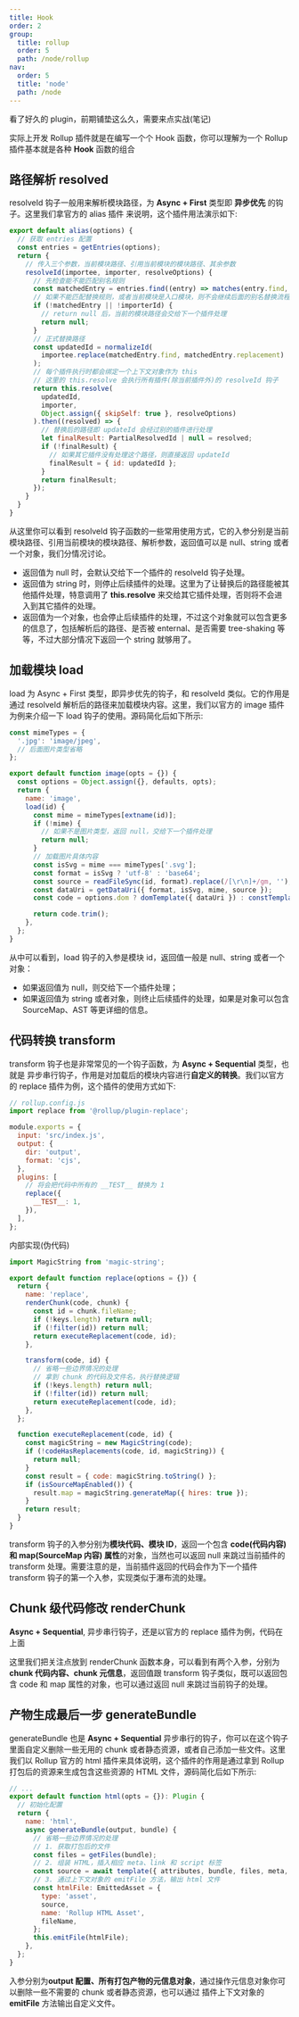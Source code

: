 ```yaml
---
title: Hook
order: 2
group:
  title: rollup
  order: 5
  path: /node/rollup
nav:
  order: 5
  title: 'node'
  path: /node
---
```


看了好久的 plugin，前期铺垫这么久，需要来点实战(笔记)

实际上开发 Rollup 插件就是在编写一个个 Hook 函数，你可以理解为一个 Rollup 插件基本就是各种 **Hook** 函数的组合

## 路径解析 resolved

resolveId 钩子一般用来解析模块路径，为 **Async + First** 类型即 **异步优先** 的钩子。这里我们拿官方的 alias 插件 来说明，这个插件用法演示如下:

```js
export default alias(options) {
  // 获取 entries 配置
  const entries = getEntries(options);
  return {
    // 传入三个参数，当前模块路径、引用当前模块的模块路径、其余参数
    resolveId(importee, importer, resolveOptions) {
      // 先检查能不能匹配别名规则
      const matchedEntry = entries.find((entry) => matches(entry.find, importee));
      // 如果不能匹配替换规则，或者当前模块是入口模块，则不会继续后面的别名替换流程
      if (!matchedEntry || !importerId) {
        // return null 后，当前的模块路径会交给下一个插件处理
        return null;
      }
      // 正式替换路径
      const updatedId = normalizeId(
        importee.replace(matchedEntry.find, matchedEntry.replacement)
      );
      // 每个插件执行时都会绑定一个上下文对象作为 this
      // 这里的 this.resolve 会执行所有插件(除当前插件外)的 resolveId 钩子
      return this.resolve(
        updatedId,
        importer,
        Object.assign({ skipSelf: true }, resolveOptions)
      ).then((resolved) => {
        // 替换后的路径即 updateId 会经过别的插件进行处理
        let finalResult: PartialResolvedId | null = resolved;
        if (!finalResult) {
          // 如果其它插件没有处理这个路径，则直接返回 updateId
          finalResult = { id: updatedId };
        }
        return finalResult;
      });
    }
  }
}
```

从这里你可以看到 resolveId 钩子函数的一些常用使用方式，它的入参分别是当前模块路径、引用当前模块的模块路径、解析参数，返回值可以是 null、string 或者一个对象，我们分情况讨论。

- 返回值为 null 时，会默认交给下一个插件的 resolveId 钩子处理。
- 返回值为 string 时，则停止后续插件的处理。这里为了让替换后的路径能被其他插件处理，特意调用了 **this.resolve** 来交给其它插件处理，否则将不会进入到其它插件的处理。
- 返回值为一个对象，也会停止后续插件的处理，不过这个对象就可以包含更多的信息了，包括解析后的路径、是否被 enternal、是否需要 tree-shaking 等等，不过大部分情况下返回一个 string 就够用了。

## 加载模块 load

load 为 Async + First 类型，即异步优先的钩子，和 resolveId 类似。它的作用是通过 resolveId 解析后的路径来加载模块内容。这里，我们以官方的 image 插件 为例来介绍一下 load 钩子的使用。源码简化后如下所示:

```js
const mimeTypes = {
  '.jpg': 'image/jpeg',
  // 后面图片类型省略
};

export default function image(opts = {}) {
  const options = Object.assign({}, defaults, opts);
  return {
    name: 'image',
    load(id) {
      const mime = mimeTypes[extname(id)];
      if (!mime) {
        // 如果不是图片类型，返回 null，交给下一个插件处理
        return null;
      }
      // 加载图片具体内容
      const isSvg = mime === mimeTypes['.svg'];
      const format = isSvg ? 'utf-8' : 'base64';
      const source = readFileSync(id, format).replace(/[\r\n]+/gm, '');
      const dataUri = getDataUri({ format, isSvg, mime, source });
      const code = options.dom ? domTemplate({ dataUri }) : constTemplate({ dataUri });

      return code.trim();
    },
  };
}
```

从中可以看到，load 钩子的入参是模块 id，返回值一般是 null、string 或者一个对象：

- 如果返回值为 null，则交给下一个插件处理；
- 如果返回值为 string 或者对象，则终止后续插件的处理，如果是对象可以包含 SourceMap、AST 等更详细的信息。

## 代码转换 transform

transform 钩子也是非常常见的一个钩子函数，为 **Async + Sequential** 类型，也就是 异步串行钩子，作用是对加载后的模块内容进行**自定义的转换**。我们以官方的 replace 插件为例，这个插件的使用方式如下:

```js
// rollup.config.js
import replace from '@rollup/plugin-replace';

module.exports = {
  input: 'src/index.js',
  output: {
    dir: 'output',
    format: 'cjs',
  },
  plugins: [
    // 将会把代码中所有的 __TEST__ 替换为 1
    replace({
      __TEST__: 1,
    }),
  ],
};
```

内部实现(伪代码)

```js
import MagicString from 'magic-string';

export default function replace(options = {}) {
  return {
    name: 'replace',
    renderChunk(code, chunk) {
      const id = chunk.fileName;
      if (!keys.length) return null;
      if (!filter(id)) return null;
      return executeReplacement(code, id);
    },

    transform(code, id) {
      // 省略一些边界情况的处理
      // 拿到 chunk 的代码及文件名，执行替换逻辑
      if (!keys.length) return null;
      if (!filter(id)) return null;
      return executeReplacement(code, id);
    },
  };

  function executeReplacement(code, id) {
    const magicString = new MagicString(code);
    if (!codeHasReplacements(code, id, magicString)) {
      return null;
    }
    const result = { code: magicString.toString() };
    if (isSourceMapEnabled()) {
      result.map = magicString.generateMap({ hires: true });
    }
    return result;
  }
}
```

transform 钩子的入参分别为**模块代码、模块 ID**，返回一个包含 **code(代码内容) 和 map(SourceMap 内容) 属性**的对象，当然也可以返回 null 来跳过当前插件的 transform 处理。需要注意的是，当前插件返回的代码会作为下一个插件 transform 钩子的第一个入参，实现类似于瀑布流的处理。

## Chunk 级代码修改 renderChunk

**Async + Sequential**, 异步串行钩子，还是以官方的 replace 插件为例，代码在上面

这里我们把关注点放到 renderChunk 函数本身，可以看到有两个入参，分别为 **chunk 代码内容、chunk 元信息**，返回值跟 transform 钩子类似，既可以返回包含 code 和 map 属性的对象，也可以通过返回 null 来跳过当前钩子的处理。

## 产物生成最后一步 **generateBundle**

generateBundle 也是 **Async + Sequential** 异步串行的钩子，你可以在这个钩子里面自定义删除一些无用的 chunk 或者静态资源，或者自己添加一些文件。这里我们以 Rollup 官方的 html 插件来具体说明，这个插件的作用是通过拿到 Rollup 打包后的资源来生成包含这些资源的 HTML 文件，源码简化后如下所示:

```js
// ...
export default function html(opts = {}): Plugin {
  // 初始化配置
  return {
    name: 'html',
    async generateBundle(output, bundle) {
      // 省略一些边界情况的处理
      // 1. 获取打包后的文件
      const files = getFiles(bundle);
      // 2. 组装 HTML，插入相应 meta、link 和 script 标签
      const source = await template({ attributes, bundle, files, meta, publicPath, title });
      // 3. 通过上下文对象的 emitFile 方法，输出 html 文件
      const htmlFile: EmittedAsset = {
        type: 'asset',
        source,
        name: 'Rollup HTML Asset',
        fileName,
      };
      this.emitFile(htmlFile);
    },
  };
}
```

入参分别为**output 配置、所有打包产物的元信息对象**，通过操作元信息对象你可以删除一些不需要的 chunk 或者静态资源，也可以通过 插件上下文对象的 **emitFile** 方法输出自定义文件。
